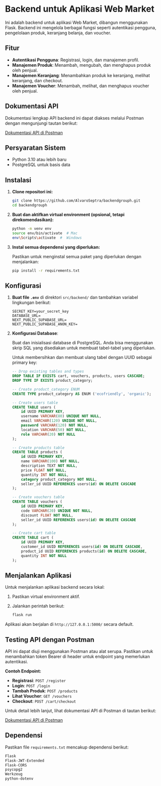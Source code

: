 

# Backend untuk Aplikasi Web Market

Ini adalah backend untuk aplikasi Web Market, dibangun menggunakan Flask. Backend ini mengelola berbagai fungsi seperti autentikasi pengguna, pengelolaan produk, keranjang belanja, dan voucher.

## Fitur

- **Autentikasi Pengguna**: Registrasi, login, dan manajemen profil.
- **Manajemen Produk**: Menambah, mengubah, dan menghapus produk oleh penjual.
- **Manajemen Keranjang**: Menambahkan produk ke keranjang, melihat keranjang, dan checkout.
- **Manajemen Voucher**: Menambah, melihat, dan menghapus voucher oleh penjual.

## Dokumentasi API

Dokumentasi lengkap API backend ini dapat diakses melalui Postman dengan mengunjungi tautan berikut:

[Dokumentasi API di Postman](https://documenter.getpostman.com/view/35996327/2sA3s3JC3j#8a5cd7f8-fb93-41e7-acab-f4e5e85592fc)

## Persyaratan Sistem

- Python 3.10 atau lebih baru
- PostgreSQL untuk basis data

## Instalasi

1. **Clone repositori ini:**

   ```bash
   git clone https://github.com/AlvaroSeptra/backendgrouph.git
   cd backendgrouph
   ```

2. **Buat dan aktifkan virtual environment (opsional, tetapi direkomendasikan):**

   ```bash
   python -m venv env
   source env/bin/activate  # Mac
   env\Scripts\activate  #  Windows
   ```

3. **Instal semua dependensi yang diperlukan:**

   Pastikan untuk menginstal semua paket yang diperlukan dengan menjalankan:

   ```bash
   pip install -r requirements.txt
   ```

## Konfigurasi

1. **Buat file `.env`** di direktori `src/backend/` dan tambahkan variabel lingkungan berikut:

   ```
   SECRET_KEY=your_secret_key
   DATABASE_URL=
   NEXT_PUBLIC_SUPABASE_URL=
   NEXT_PUBLIC_SUPABASE_ANON_KEY=
   ```

2. **Konfigurasi Database**:

   Buat dan inisialisasi database di PostgreSQL. Anda bisa menggunakan skrip SQL yang disediakan untuk membuat tabel-tabel yang diperlukan.

   Untuk membersihkan dan membuat ulang tabel dengan UUID sebagai primary key:

   ```sql
   -- Drop existing tables and types
   DROP TABLE IF EXISTS cart, vouchers, products, users CASCADE;
   DROP TYPE IF EXISTS product_category;

   -- Create product_category ENUM
   CREATE TYPE product_category AS ENUM ('ecofriendly', 'organic');

   -- Create users table
   CREATE TABLE users (
       id UUID PRIMARY KEY,
       username VARCHAR(80) UNIQUE NOT NULL,
       email VARCHAR(120) UNIQUE NOT NULL,
       password VARCHAR(120) NOT NULL,
       location VARCHAR(50) NOT NULL,
       role VARCHAR(20) NOT NULL
   );

   -- Create products table
   CREATE TABLE products (
       id UUID PRIMARY KEY,
       name VARCHAR(100) NOT NULL,
       description TEXT NOT NULL,
       price FLOAT NOT NULL,
       quantity INT NOT NULL,
       category product_category NOT NULL,
       seller_id UUID REFERENCES users(id) ON DELETE CASCADE
   );

   -- Create vouchers table
   CREATE TABLE vouchers (
       id UUID PRIMARY KEY,
       code VARCHAR(20) UNIQUE NOT NULL,
       discount FLOAT NOT NULL,
       seller_id UUID REFERENCES users(id) ON DELETE CASCADE
   );

   -- Create cart table
   CREATE TABLE cart (
       id UUID PRIMARY KEY,
       customer_id UUID REFERENCES users(id) ON DELETE CASCADE,
       product_id UUID REFERENCES products(id) ON DELETE CASCADE,
       quantity INT NOT NULL
   );
   ```

## Menjalankan Aplikasi

Untuk menjalankan aplikasi backend secara lokal:

1. Pastikan virtual environment aktif.
2. Jalankan perintah berikut:

   ```bash
   flask run
   ```

Aplikasi akan berjalan di `http://127.0.0.1:5000/` secara default.

## Testing API dengan Postman

API ini dapat diuji menggunakan Postman atau alat serupa. Pastikan untuk menambahkan token Bearer di header untuk endpoint yang memerlukan autentikasi.

**Contoh Endpoint:**

- **Registrasi**: `POST /register`
- **Login**: `POST /login`
- **Tambah Produk**: `POST /products`
- **Lihat Voucher**: `GET /vouchers`
- **Checkout**: `POST /cart/checkout`

Untuk detail lebih lanjut, lihat dokumentasi API di Postman di tautan berikut:

[Dokumentasi API di Postman](https://documenter.getpostman.com/view/35996327/2sA3s3JC3j#8a5cd7f8-fb93-41e7-acab-f4e5e85592fc)

## Dependensi

Pastikan file `requirements.txt` mencakup dependensi berikut:

```txt
Flask
Flask-JWT-Extended
Flask-CORS
psycopg2
Werkzeug
python-dotenv
```


